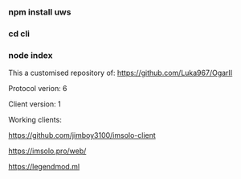 ### npm install uws
### cd cli
### node index

This a customised repository of:
https://github.com/Luka967/OgarII

Protocol verion: 6

Client version: 1

Working clients:

https://github.com/jimboy3100/imsolo-client

https://imsolo.pro/web/

https://legendmod.ml
